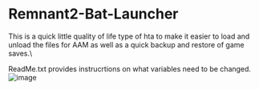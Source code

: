 # Remnant2-Bat-Launcher

This is a quick little quality of life type of hta to make it easier to load and unload the files for AAM as well as a quick backup and restore of game saves.\

ReadMe.txt provides instrucrtions on what variables need to be changed.
![image](https://github.com/user-attachments/assets/29ef6353-ad1b-47fa-89ba-da1bda993bc9)
